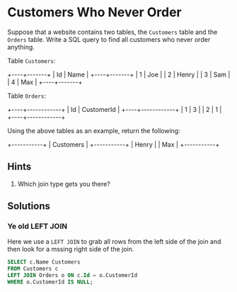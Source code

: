 # Customers Who Never Order

Suppose that a website contains two tables, the `Customers`
table and the `Orders` table. Write a SQL query to find all
customers who never order anything.

Table `Customers`:

+----+-------+
| Id | Name  |
+----+-------+
| 1  | Joe   |
| 2  | Henry |
| 3  | Sam   |
| 4  | Max   |
+----+-------+

Table `Orders`:

+----+------------+
| Id | CustomerId |
+----+------------+
| 1  | 3          |
| 2  | 1          |
+----+------------+

Using the above tables as an example, return the following:

+-----------+
| Customers |
+-----------+
| Henry     |
| Max       |
+-----------+

## Hints

1. Which join type gets you there?

## Solutions

### Ye old LEFT JOIN

Here we use a `LEFT JOIN` to grab all rows from the left side of
the join and then look for a mssing right side of the join.

```sql
SELECT c.Name Customers
FROM Customers c
LEFT JOIN Orders o ON c.Id = o.CustomerId
WHERE o.CustomerId IS NULL;
```
